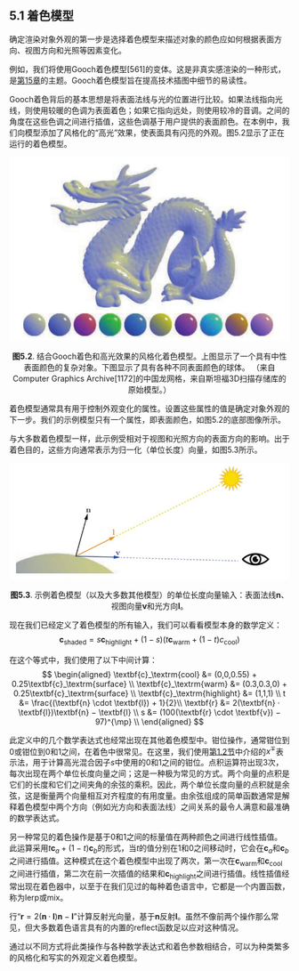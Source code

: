 ## 5.1 着色模型

确定渲染对象外观的第一步是选择着色模型来描述对象的颜色应如何根据表面方向、视图方向和光照等因素变化。

例如，我们将使用Gooch着色模型[561]的变体。这是非真实感渲染的一种形式，是[第15章][netlink15.0]的主题。Gooch着色模型旨在提高技术插图中细节的易读性。

Gooch着色背后的基本思想是将表面法线与光的位置进行比较。如果法线指向光线，则使用较暖的色调为表面着色；如果它指向远处，则使用较冷的音调。之间的角度在这些色调之间进行插值，这些色调基于用户提供的表面颜色。在本例中，我们向模型添加了风格化的“高光”效果，使表面具有闪亮的外观。图5.2显示了正在运行的着色模型。

<div align = "center">

![Figure5.2]

</div>

<div align = "center">

**图5.2**. 结合Gooch着色和高光效果的风格化着色模型。上图显示了一个具有中性表面颜色的复杂对象。下图显示了具有各种不同表面颜色的球体。 （来自Computer Graphics Archive[1172]的中国龙网格，来自斯坦福3D扫描存储库的原始模型。）

</div>

着色模型通常具有用于控制外观变化的属性。设置这些属性的值是确定对象外观的下一步。我们的示例模型只有一个属性，即表面颜色，如图5.2的底部图像所示。

与大多数着色模型一样，此示例受相对于视图和光照方向的表面方向的影响。出于着色目的，这些方向通常表示为归一化（单位长度）向量，如图5.3所示。

<div align = "center">

![Figure5.3]

</div>

<div align = "center">

**图5.3**. 示例着色模型（以及大多数其他模型）的单位长度向量输入：表面法线$\textbf{n}$、视图向量$\textbf{v}$和光方向$\textbf{l}$。

</div>

现在我们已经定义了着色模型的所有输入，我们可以看看模型本身的数学定义：
$$
\textbf{c}_\textrm{shaded} = s\textbf{c}_\textrm{highlight} + (1 − s)(t\textbf{c}_\textrm{warm} + (1 − t)c_\textrm{cool})
\tag{5.1}
$$

在这个等式中，我们使用了以下中间计算：
$$
\begin{aligned}
\textbf{c}_\textrm{cool} &= (0,0,0.55) + 0.25\textbf{c}_\textrm{surface} \\
\textbf{c}_\textrm{warm} &= (0.3,0.3,0) + 0.25\textbf{c}_\textrm{surface} \\
\textbf{c}_\textrm{highlight} &= (1,1,1) \\
t &= \frac{(\textbf{n} \cdot \textbf{l}) + 1}{2}\\
\textbf{r} &= 2(\textbf{n} · \textbf{l})\textbf{n} − \textbf{l} \\
s &= (100(\textbf{r} \cdot \textbf{v}) − 97)^{\mp} \\
\end{aligned}
$$

此定义中的几个数学表达式也经常出现在其他着色模型中。钳位操作，通常钳位到0或钳位到0和1之间，在着色中很常见。在这里，我们使用[第1.2节][netlink1.2]中介绍的$x^{\mp}$表示法，用于计算高光混合因子$s$中使用的0和1之间的钳位。点积运算符出现3次，每次出现在两个单位长度向量之间；这是一种极为常见的方式。两个向量的点积是它们的长度和它们之间夹角的余弦的乘积。因此，两个单位长度向量的点积就是余弦，这是衡量两个向量相互对齐程度的有用度量。由余弦组成的简单函数通常是解释着色模型中两个方向（例如光方向和表面法线）之间关系的最令人满意和最准确的数学表达式。


另一种常见的着色操作是基于0和1之间的标量值在两种颜色之间进行线性插值。此运算采用$t\textbf{c}_a + (1 − t)\textbf{c}_b$的形式，当$t$的值分别在1和0之间移动时，它会在$\textbf{c}_a$和$\textbf{c}_b$之间进行插值。这种模式在这个着色模型中出现了两次，第一次在$\textbf{c}_\textrm{warm}$和$\textbf{c}_\textrm{cool}$之间进行插值，第二次在前一次插值的结果和$\textbf{c}_\textrm{highlight}$之间进行插值。线性插值经常出现在着色器中，以至于在我们见过的每种着色语言中，它都是一个内置函数，称为$\textrm{lerp}$或$\textrm{mix}$。

行“$\textbf{r} = 2(\textbf{n} · \textbf{l})\textbf{n} − \textbf{l}$”计算反射光向量，基于$\textbf{n}$反射$\textbf{l}$。虽然不像前两个操作那么常见，但大多数着色语言具有的内置的reflect函数足以应对这种情况。

通过以不同方式将此类操作与各种数学表达式和着色参数相结合，可以为种类繁多的风格化和写实的外观定义着色模型。


[Figure5.2]:Figure/Figure5.2.JPG
[Figure5.3]:Figure/Figure5.3.JPG

[netlink1.2]:[netlink1.2]
[netlink15.0]:netlink15.0